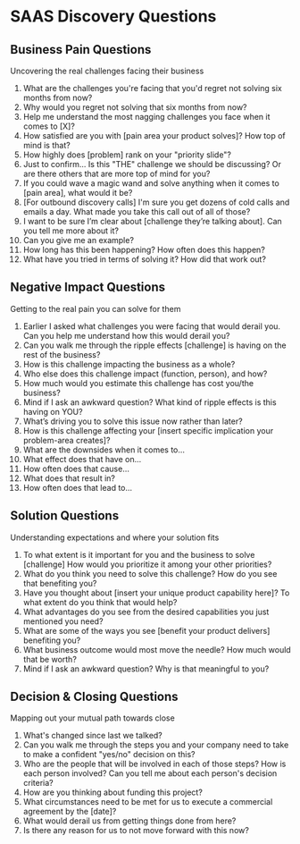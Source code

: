 # SAAS Discovery Questions

## Business Pain Questions

Uncovering the real challenges facing their business

1. What are the challenges you're facing that you'd regret not solving six months from now?
2. Why would you regret not solving that six months from now?
3. Help me understand the most nagging challenges you face when it comes to [X]?
4. How satisfied are you with [pain area your product solves]? How top of mind is that?
5. How highly does [problem] rank on your "priority slide"?
6. Just to confirm... Is this "THE" challenge we should be discussing? Or are there others that are more top of mind for you?
7. If you could wave a magic wand and solve anything when it comes to [pain area], what would it be?
8. [For outbound discovery calls] I'm sure you get dozens of cold calls and emails a day. What made you take this call out of all of those?
9. I want to be sure I’m clear about [challenge they’re talking about]. Can you tell me more about it?
10. Can you give me an example?
11. How long has this been happening? How often does this happen?
12. What have you tried in terms of solving it? How did that work out?

## Negative Impact Questions

Getting to the real pain you can solve for them

1. Earlier I asked what challenges you were facing that would derail you. Can you help me understand how this would derail you?
2. Can you walk me through the ripple effects [challenge] is having on the rest of the business?
3. How is this challenge impacting the business as a whole?
4. Who else does this challenge impact (function, person), and how?
5. How much would you estimate this challenge has cost you/the business?
6. Mind if I ask an awkward question? What kind of ripple effects is this having on YOU?
7. What’s driving you to solve this issue now rather than later?
8. How is this challenge affecting your [insert specific implication your problem-area creates]?
9. What are the downsides when it comes to…
10. What effect does that have on…
11. How often does that cause…
12. What does that result in?
13. How often does that lead to…

## Solution Questions

Understanding expectations and where your solution fits

1. To what extent is it important for you and the business to solve [challenge] How would you prioritize it among your other priorities?
2. What do you think you need to solve this challenge? How do you see that benefiting you?
3. Have you thought about [insert your unique product capability here]? To what extent do you think that would help?
4. What advantages do you see from the desired capabilities you just mentioned you need?
5. What are some of the ways you see [benefit your product delivers] benefiting you?
6. What business outcome would most move the needle? How much would that be worth?
7. Mind if I ask an awkward question? Why is that meaningful to you?

## Decision & Closing Questions

Mapping out your mutual path towards close

1. What's changed since last we talked?
2. Can you walk me through the steps you and your company need to take to make a confident "yes/no" decision on this?
3. Who are the people that will be involved in each of those steps? How is each person involved? Can you tell me about each person's decision criteria?
4. How are you thinking about funding this project?
5. What circumstances need to be met for us to execute a commercial agreement by the [date]?
6. What would derail us from getting things done from here?
7. Is there any reason for us to not move forward with this now?
